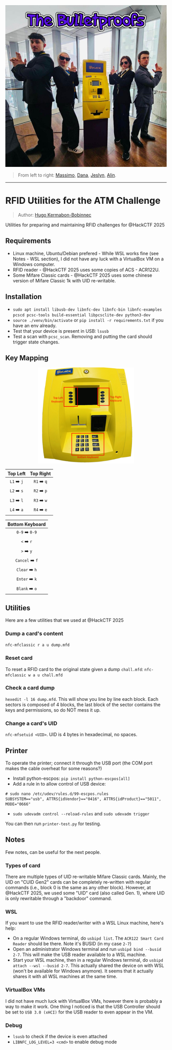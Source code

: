 ![The Bulletproofs](imgs/the_bulletproofs.jpg)


>From left to right: [Massimo](https://github.com/Extinctable), [Dana](https://github.com/d-abous), [Jeslyn](https://github.com/JenLys), [Alin](https://github.com/serbancaia).

---
# RFID Utilities for the ATM Challenge

> Author: [Hugo Kermabon-Bobinnec](https://github.com/hkerma)

Utilities for preparing and maintaining RFID challenges for @HackCTF 2025

## Requirements
- Linux machine, Ubuntu/Debian prefered - While WSL works fine (see Notes - WSL section), I did not have any luck with a VirtualBox VM on a Windows computer.
- RFID reader - @HackCTF 2025 uses some copies of ACS - ACR122U.
- Some Mifare Classic cards - @HackCTF 2025 uses some chinese version of Mifare Classic 1k with UID re-writable.

## Installation

- `sudo apt install libusb-dev libnfc-dev libnfc-bin libnfc-examples pcscd pcsc-tools build-essential libpcsclite-dev python3-dev`
- `source ./venv/bin/activate` or `pip install -r requirements.txt` if you have an env already.
- Test that your device is present in USB: `lsusb`
- Test a scan with `pcsc_scan`. Removing and putting the card should trigger state changes.

## Key Mapping

<p align="center">
<img src="imgs/atm_keyboards.png" width="300"></a>
</p>

|   Top Left  |   Top Right  |
|:-----------:|:------------:|
| `L1` ➡️ `j` | `R1` ➡️ `q` | 
| `L2` ➡️ `s` | `R2` ➡️ `p` | 
| `L3` ➡️ `l` | `R3` ➡️ `w` | 
| `L4` ➡️ `a` | `R4` ➡️ `e` | 

| Bottom Keyboard |
|:---------------:|
| `0-9` ➡️ `0-9`  |
|   `<` ➡️ `r`    |
|   `>` ➡️ `y`    |
| `Cancel` ➡️ `f` |
| `Clear` ➡️ `h`  |
| `Enter` ➡️ `k`  |
| `Blank` ➡️ `o`  |

## Utilities

Here are a few utilities that we used at @HackCTF 2025

### Dump a card's content
`nfc-mfclassic r a u dump.mfd`

### Reset card
To reset a RFID card to the original state given a dump `chall.mfd`:
`nfc-mfclassic w a u chall.mfd`


### Check a card dump
`hexedit -l 16 dump.mfd`. This will show you line by line each block. Each sectors is composed of 4 blocks, the last block of the sector contains the keys and permissions, so do NOT mess it up.

### Change a card's UID
`nfc-mfsetuid <UID>`. UID is 4 bytes in hexadecimal, no spaces.



## Printer

To operate the printer; connect it through the USB port (the COM port makes the cable overheat for some reasons?)

- Install python-escpos: `pip install python-escpos[all]`
- Add a rule in to allow control of USB device:
```
# sudo nano /etc/udev/rules.d/99-escpos.rules
SUBSYSTEM=="usb", ATTRS{idVendor}=="0416", ATTRS{idProduct}=="5011", MODE="0666"
```
- `sudo udevadm control --reload-rules` and `sudo udevadm trigger`

You can then run `printer-test.py` for testing.



## Notes
Few notes, can be useful for the next people.


### Types of card
There are multiple types of UID re-writable Mifare Classic cards. Mainly, the UID on "CUID Gen2" cards can be completely re-written with regular commands (i.e., block 0 is the same as any other block).
However, at @HackCTF 2025, we used some "UID" card (also called Gen. 1), where UID is only rewritable through a "backdoor" command.


### WSL
If you want to use the RFID reader/writer with a WSL Linux machine, here's help:
- On a regular Windows terminal, do `usbipd list`. The `ACR122 Smart Card Reader` should be there. Note it's BUSID (in my case `2-7`)
- Open an administrator Windows terminal and run `usbipd bind --busid 2-7`. This will make the USB reader available to a WSL machine.
- Start your WSL machine, then in a regular Windows terminal, do `usbipd attach --wsl --busid 2-7`. This actually shared the device on with WSL (won't be available for Windows anymore). It seems that it actually shares it with all WSL machines at the same time.


### VirtualBox VMs
I did not have much luck with VirtualBox VMs, however there is probably a way to make it work. One thing I noticed is that the USB Controller should be set to `USB 3.0 (xHCI)` for the USB reader to even appear in the VM.


### Debug
- `lsusb` to check if the device is even attached
- `LIBNFC_LOG_LEVEL=3 <cmd>` to enable debug mode
